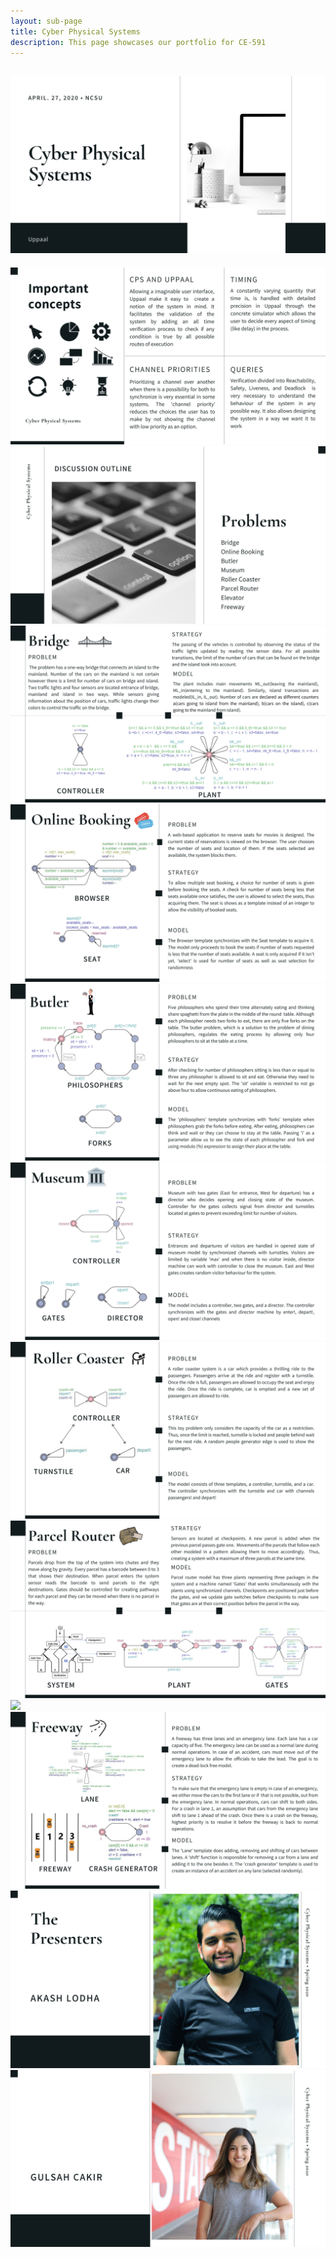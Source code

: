 ```yaml
---
layout: sub-page
title: Cyber Physical Systems
description: This page showcases our portfolio for CE-591
---
```


## ![](./1.png)
![](./2.jpg)
![](./3.jpg)
![](./4.jpg)
![](./5.jpg)
![](./6.jpg)
![](./7.jpg)
![](./8.jpg)
![](./9.jpg)
![](./10.jpg)
![](./11.jpg)
![](./12.png)
![](./13.png)
